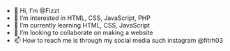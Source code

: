 - 👋 Hi, I’m @Fizzt
- 👀 I’m interested in HTML, CSS, JavaScript, PHP
- 🌱 I’m currently learning HTML, CSS, JavaScript
- 💞️ I’m looking to collaborate on making a website
- 📫 How to reach me is through my social media such instagram @fitrh03

<!---
Fizzt/Fizzt is a ✨ special ✨ repository because its `README.md` (this file) appears on your GitHub profile.
You can click the Preview link to take a look at your changes.
--->
